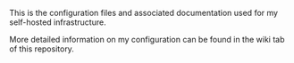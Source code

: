 This is the configuration files and associated documentation used for my self-hosted infrastructure. 

More detailed information on my configuration can be found in the wiki tab of this repository. 
